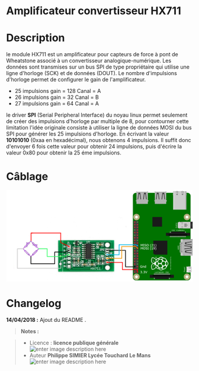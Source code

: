 ﻿# Amplificateur convertisseur HX711

# Description
le module HX711 est un amplificateur pour capteurs de force à pont de Wheatstone associé à un convertisseur analogique-numérique. Les données  sont transmises sur un bus SPI de type propriétaire qui utilise une ligne d'horloge (SCK) et de données (DOUT).  Le nombre d'impulsions d'horloge permet de configurer le gain de l'amplificateur. 


 - 25 impulsions gain = 128 Canal = A
 - 26 impulsions gain =  32 Canal = B
 - 27 impulsions gain =  64 Canal = A

 
le driver **SPI** (Serial Peripheral Interface) du noyau linux permet seulement de créer des impulsions d'horloge par multiple de 8, pour contourner cette limitation l'idée originale consiste à utiliser la ligne de données MOSI du bus SPI pour générer les 25 impulsions d'horloge. En écrivant la valeur **10101010** (0xaa en hexadécimal), nous obtenons 4 impulsions. Il suffit donc d'envoyer 6 fois cette valeur pour obtenir 24 impulsions, puis d'écrire la valeur 0x80 pour obtenir la 25 éme impulsions.
 
# Câblage 
 ![schema cablage HX711](/HX711/images/schema-HX711.png)


# Changelog

 **14/04/2018 :** Ajout du README . 

> **Notes :**


> - Licence : **licence publique générale** ![enter image description here](https://img.shields.io/badge/licence-GPL-green.svg)
> - Auteur **Philippe SIMIER Lycée Touchard Le Mans**
>  ![enter image description here](https://img.shields.io/badge/built-passing-green.svg)
<!-- TOOLBOX 

Génération des badges : https://shields.io/
Génération de ce fichier : https://stackedit.io/editor#


